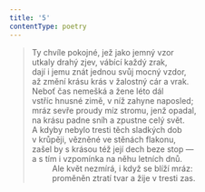 ```yaml
---
title: '5'
contentType: poetry
---
```


> Ty chvíle pokojné, jež jako jemný vzor  
> utkaly drahý zjev, vábící každý zrak,  
> dají i jemu znát jednou svůj mocný vzdor,  
> až změní krásu krás v žalostný cár a vrak.  
> Neboť čas nemešká a žene léto dál  
> vstříc hnusné zimě, v níž zahyne naposled;  
> mráz sevře proudy míz stromu, jenž opadal,  
> na krásu padne sníh a zpustne celý svět.  
> A kdyby nebylo tresti těch sladkých dob  
> v krůpěji, vězněné ve stěnách flakonu,  
> zašel by s krásou též její dech beze stop —  
> a s tím i vzpomínka na něhu letních dnů.  
>          Ale květ nezmírá, i když se blíží mráz:  
>          proměněn ztratí tvar a žije v tresti zas.
